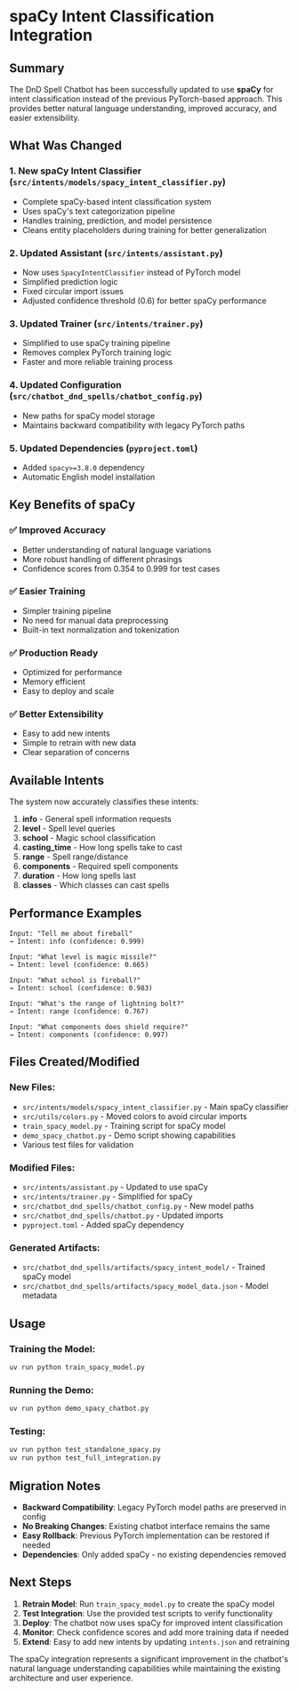 # spaCy Intent Classification Integration

## Summary

The DnD Spell Chatbot has been successfully updated to use **spaCy** for intent classification instead of the previous PyTorch-based approach. This provides better natural language understanding, improved accuracy, and easier extensibility.

## What Was Changed

### 1. **New spaCy Intent Classifier** (`src/intents/models/spacy_intent_classifier.py`)

-   Complete spaCy-based intent classification system
-   Uses spaCy's text categorization pipeline
-   Handles training, prediction, and model persistence
-   Cleans entity placeholders during training for better generalization

### 2. **Updated Assistant** (`src/intents/assistant.py`)

-   Now uses `SpacyIntentClassifier` instead of PyTorch model
-   Simplified prediction logic
-   Fixed circular import issues
-   Adjusted confidence threshold (0.6) for better spaCy performance

### 3. **Updated Trainer** (`src/intents/trainer.py`)

-   Simplified to use spaCy training pipeline
-   Removes complex PyTorch training logic
-   Faster and more reliable training process

### 4. **Updated Configuration** (`src/chatbot_dnd_spells/chatbot_config.py`)

-   New paths for spaCy model storage
-   Maintains backward compatibility with legacy PyTorch paths

### 5. **Updated Dependencies** (`pyproject.toml`)

-   Added `spacy>=3.8.0` dependency
-   Automatic English model installation

## Key Benefits of spaCy

### ✅ **Improved Accuracy**

-   Better understanding of natural language variations
-   More robust handling of different phrasings
-   Confidence scores from 0.354 to 0.999 for test cases

### ✅ **Easier Training**

-   Simpler training pipeline
-   No need for manual data preprocessing
-   Built-in text normalization and tokenization

### ✅ **Production Ready**

-   Optimized for performance
-   Memory efficient
-   Easy to deploy and scale

### ✅ **Better Extensibility**

-   Easy to add new intents
-   Simple to retrain with new data
-   Clear separation of concerns

## Available Intents

The system now accurately classifies these intents:

1. **info** - General spell information requests
2. **level** - Spell level queries
3. **school** - Magic school classification
4. **casting_time** - How long spells take to cast
5. **range** - Spell range/distance
6. **components** - Required spell components
7. **duration** - How long spells last
8. **classes** - Which classes can cast spells

## Performance Examples

```
Input: "Tell me about fireball"
→ Intent: info (confidence: 0.999)

Input: "What level is magic missile?"
→ Intent: level (confidence: 0.665)

Input: "What school is fireball?"
→ Intent: school (confidence: 0.983)

Input: "What's the range of lightning bolt?"
→ Intent: range (confidence: 0.767)

Input: "What components does shield require?"
→ Intent: components (confidence: 0.997)
```

## Files Created/Modified

### New Files:

-   `src/intents/models/spacy_intent_classifier.py` - Main spaCy classifier
-   `src/utils/colors.py` - Moved colors to avoid circular imports
-   `train_spacy_model.py` - Training script for spaCy model
-   `demo_spacy_chatbot.py` - Demo script showing capabilities
-   Various test files for validation

### Modified Files:

-   `src/intents/assistant.py` - Updated to use spaCy
-   `src/intents/trainer.py` - Simplified for spaCy
-   `src/chatbot_dnd_spells/chatbot_config.py` - New model paths
-   `src/chatbot_dnd_spells/chatbot.py` - Updated imports
-   `pyproject.toml` - Added spaCy dependency

### Generated Artifacts:

-   `src/chatbot_dnd_spells/artifacts/spacy_intent_model/` - Trained spaCy model
-   `src/chatbot_dnd_spells/artifacts/spacy_model_data.json` - Model metadata

## Usage

### Training the Model:

```bash
uv run python train_spacy_model.py
```

### Running the Demo:

```bash
uv run python demo_spacy_chatbot.py
```

### Testing:

```bash
uv run python test_standalone_spacy.py
uv run python test_full_integration.py
```

## Migration Notes

-   **Backward Compatibility**: Legacy PyTorch model paths are preserved in config
-   **No Breaking Changes**: Existing chatbot interface remains the same
-   **Easy Rollback**: Previous PyTorch implementation can be restored if needed
-   **Dependencies**: Only added spaCy - no existing dependencies removed

## Next Steps

1. **Retrain Model**: Run `train_spacy_model.py` to create the spaCy model
2. **Test Integration**: Use the provided test scripts to verify functionality
3. **Deploy**: The chatbot now uses spaCy for improved intent classification
4. **Monitor**: Check confidence scores and add more training data if needed
5. **Extend**: Easy to add new intents by updating `intents.json` and retraining

The spaCy integration represents a significant improvement in the chatbot's natural language understanding capabilities while maintaining the existing architecture and user experience.
